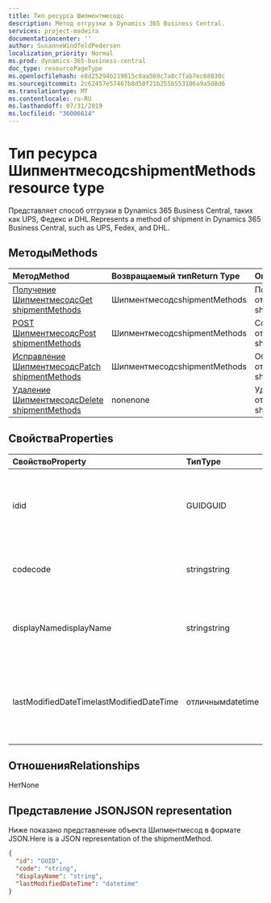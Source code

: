 ```yaml
---
title: Тип ресурса Шипментмесодс
description: Метод отгрузки в Dynamics 365 Business Central.
services: project-madeira
documentationcenter: ''
author: SusanneWindfeldPedersen
localization_priority: Normal
ms.prod: dynamics-365-business-central
doc_type: resourcePageType
ms.openlocfilehash: e8d25294b219815c8aa569c7a8c7fab7ec68830c
ms.sourcegitcommit: 2c62457e57467b8d50f21b255b553106a9a5d8d6
ms.translationtype: MT
ms.contentlocale: ru-RU
ms.lasthandoff: 07/31/2019
ms.locfileid: "36006614"
---
```

# <a name="shipmentmethods-resource-type"></a><span data-ttu-id="907f3-103">Тип ресурса Шипментмесодс</span><span class="sxs-lookup"><span data-stu-id="907f3-103">shipmentMethods resource type</span></span>
<span data-ttu-id="907f3-104">Представляет способ отгрузки в Dynamics 365 Business Central, таких как UPS, Федекс и DHL.</span><span class="sxs-lookup"><span data-stu-id="907f3-104">Represents a method of shipment in Dynamics 365 Business Central, such as UPS, Fedex, and DHL.</span></span>

## <a name="methods"></a><span data-ttu-id="907f3-105">Методы</span><span class="sxs-lookup"><span data-stu-id="907f3-105">Methods</span></span>

| <span data-ttu-id="907f3-106">Метод</span><span class="sxs-lookup"><span data-stu-id="907f3-106">Method</span></span>       | <span data-ttu-id="907f3-107">Возвращаемый тип</span><span class="sxs-lookup"><span data-stu-id="907f3-107">Return Type</span></span>  |<span data-ttu-id="907f3-108">Описание</span><span class="sxs-lookup"><span data-stu-id="907f3-108">Description</span></span>|
|:---------------|:--------|:----------|
|[<span data-ttu-id="907f3-109">Получение Шипментмесодс</span><span class="sxs-lookup"><span data-stu-id="907f3-109">Get shipmentMethods</span></span>](../api/dynamics-shipmentmethods-get.md)|<span data-ttu-id="907f3-110">Шипментмесодс</span><span class="sxs-lookup"><span data-stu-id="907f3-110">shipmentMethods</span></span>|<span data-ttu-id="907f3-111">Получает метод отгрузки.</span><span class="sxs-lookup"><span data-stu-id="907f3-111">Gets a shipment method.</span></span>|
|[<span data-ttu-id="907f3-112">POST Шипментмесодс</span><span class="sxs-lookup"><span data-stu-id="907f3-112">Post shipmentMethods</span></span>](../api/dynamics-create-shipmentmethods.md)|<span data-ttu-id="907f3-113">Шипментмесодс</span><span class="sxs-lookup"><span data-stu-id="907f3-113">shipmentMethods</span></span>|<span data-ttu-id="907f3-114">Создает метод отгрузки.</span><span class="sxs-lookup"><span data-stu-id="907f3-114">Creates a shipment method.</span></span>|
|[<span data-ttu-id="907f3-115">Исправление Шипментмесодс</span><span class="sxs-lookup"><span data-stu-id="907f3-115">Patch shipmentMethods</span></span>](../api/dynamics-shipmentmethods-update.md)|<span data-ttu-id="907f3-116">Шипментмесодс</span><span class="sxs-lookup"><span data-stu-id="907f3-116">shipmentMethods</span></span>|<span data-ttu-id="907f3-117">Обновляет метод отгрузки.</span><span class="sxs-lookup"><span data-stu-id="907f3-117">Updates a shipment method.</span></span>|
|[<span data-ttu-id="907f3-118">Удаление Шипментмесодс</span><span class="sxs-lookup"><span data-stu-id="907f3-118">Delete shipmentMethods</span></span>](../api/dynamics-shipmentmethods-delete.md)|<span data-ttu-id="907f3-119">none</span><span class="sxs-lookup"><span data-stu-id="907f3-119">none</span></span>|<span data-ttu-id="907f3-120">Удаляет метод отгрузки.</span><span class="sxs-lookup"><span data-stu-id="907f3-120">Deletes a shipment method.</span></span>|

## <a name="properties"></a><span data-ttu-id="907f3-121">Свойства</span><span class="sxs-lookup"><span data-stu-id="907f3-121">Properties</span></span>
| <span data-ttu-id="907f3-122">Свойство</span><span class="sxs-lookup"><span data-stu-id="907f3-122">Property</span></span>     | <span data-ttu-id="907f3-123">Тип</span><span class="sxs-lookup"><span data-stu-id="907f3-123">Type</span></span>   |<span data-ttu-id="907f3-124">Описание</span><span class="sxs-lookup"><span data-stu-id="907f3-124">Description</span></span>|
|:---------------|:--------|:----------|
|<span data-ttu-id="907f3-125">id</span><span class="sxs-lookup"><span data-stu-id="907f3-125">id</span></span>|<span data-ttu-id="907f3-126">GUID</span><span class="sxs-lookup"><span data-stu-id="907f3-126">GUID</span></span>|<span data-ttu-id="907f3-127">Уникальный идентификатор Шипментмесод.</span><span class="sxs-lookup"><span data-stu-id="907f3-127">The unique ID of the shipmentMethod.</span></span> <span data-ttu-id="907f3-128">Не редактируемые.</span><span class="sxs-lookup"><span data-stu-id="907f3-128">Non-editable.</span></span>|
|<span data-ttu-id="907f3-129">code</span><span class="sxs-lookup"><span data-stu-id="907f3-129">code</span></span>|<span data-ttu-id="907f3-130">string</span><span class="sxs-lookup"><span data-stu-id="907f3-130">string</span></span>|<span data-ttu-id="907f3-131">Указывает код метода отгрузки.</span><span class="sxs-lookup"><span data-stu-id="907f3-131">Specifies the shipment method code.</span></span>|
|<span data-ttu-id="907f3-132">displayName</span><span class="sxs-lookup"><span data-stu-id="907f3-132">displayName</span></span>|<span data-ttu-id="907f3-133">string</span><span class="sxs-lookup"><span data-stu-id="907f3-133">string</span></span>|<span data-ttu-id="907f3-134">Задает отображаемое имя метода отгрузки.</span><span class="sxs-lookup"><span data-stu-id="907f3-134">Specifies the shipment method display name.</span></span>|
|<span data-ttu-id="907f3-135">lastModifiedDateTime</span><span class="sxs-lookup"><span data-stu-id="907f3-135">lastModifiedDateTime</span></span>|<span data-ttu-id="907f3-136">отличным</span><span class="sxs-lookup"><span data-stu-id="907f3-136">datetime</span></span>|<span data-ttu-id="907f3-137">Дата и время последнего изменения метода отгрузки.</span><span class="sxs-lookup"><span data-stu-id="907f3-137">The last datetime the shipment method was modified.</span></span> <span data-ttu-id="907f3-138">Только для чтения.</span><span class="sxs-lookup"><span data-stu-id="907f3-138">Read-Only.</span></span>|  


## <a name="relationships"></a><span data-ttu-id="907f3-139">Отношения</span><span class="sxs-lookup"><span data-stu-id="907f3-139">Relationships</span></span>
<span data-ttu-id="907f3-140">Нет</span><span class="sxs-lookup"><span data-stu-id="907f3-140">None</span></span>

## <a name="json-representation"></a><span data-ttu-id="907f3-141">Представление JSON</span><span class="sxs-lookup"><span data-stu-id="907f3-141">JSON representation</span></span>

<span data-ttu-id="907f3-142">Ниже показано представление объекта Шипментмесод в формате JSON.</span><span class="sxs-lookup"><span data-stu-id="907f3-142">Here is a JSON representation of the shipmentMethod.</span></span>

```json
{
  "id": "GUID",
  "code": "string",
  "displayName": "string",
  "lastModifiedDateTime": "datetime"
}

```


